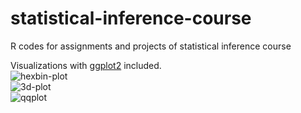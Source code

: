 # statistical-inference-course
R codes for assignments and projects of statistical inference course  

Visualizations with [ggplot2](https://github.com/tidyverse/ggplot2) included.
<br />
![hexbin-plot](https://github.com/aliizadi/statistical-inference-course/tree/main/figs/1.png)
<br />
![3d-plot](https://github.com/aliizadi/statistical-inference-course/tree/main/figs/2.png)
<br />
![qqplot](https://github.com/aliizadi/statistical-inference-course/tree/main/figs/3.png)
